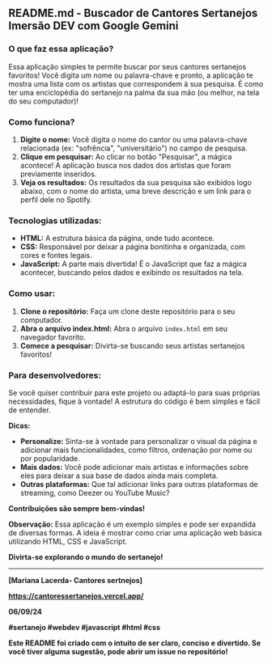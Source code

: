 ## **README.md - Buscador de Cantores Sertanejos** Imersão DEV com Google Gemini

### **O que faz essa aplicação?**

Essa aplicação simples te permite buscar por seus cantores sertanejos favoritos! Você digita um nome ou palavra-chave e pronto, a aplicação te mostra uma lista com os artistas que correspondem à sua pesquisa. É como ter uma enciclopédia do sertanejo na palma da sua mão (ou melhor, na tela do seu computador)!

### **Como funciona?**

1. **Digite o nome:** Você digita o nome do cantor ou uma palavra-chave relacionada (ex: "sofrência", "universitário") no campo de pesquisa.
2. **Clique em pesquisar:** Ao clicar no botão "Pesquisar", a mágica acontece! A aplicação busca nos dados dos artistas que foram previamente inseridos.
3. **Veja os resultados:** Os resultados da sua pesquisa são exibidos logo abaixo, com o nome do artista, uma breve descrição e um link para o perfil dele no Spotify.

### **Tecnologias utilizadas:**

* **HTML:** A estrutura básica da página, onde tudo acontece.
* **CSS:** Responsável por deixar a página bonitinha e organizada, com cores e fontes legais.
* **JavaScript:** A parte mais divertida! É o JavaScript que faz a mágica acontecer, buscando pelos dados e exibindo os resultados na tela.

### **Como usar:**

1. **Clone o repositório:** Faça um clone deste repositório para o seu computador.
2. **Abra o arquivo index.html:** Abra o arquivo `index.html` em seu navegador favorito.
3. **Comece a pesquisar:** Divirta-se buscando seus artistas sertanejos favoritos!

### **Para desenvolvedores:**

Se você quiser contribuir para este projeto ou adaptá-lo para suas próprias necessidades, fique à vontade! A estrutura do código é bem simples e fácil de entender.

**Dicas:**
* **Personalize:** Sinta-se à vontade para personalizar o visual da página e adicionar mais funcionalidades, como filtros, ordenação por nome ou por popularidade.
* **Mais dados:** Você pode adicionar mais artistas e informações sobre eles para deixar a sua base de dados ainda mais completa.
* **Outras plataformas:** Que tal adicionar links para outras plataformas de streaming, como Deezer ou YouTube Music?

**Contribuições são sempre bem-vindas!**

**Observação:** Essa aplicação é um exemplo simples e pode ser expandida de diversas formas. A ideia é mostrar como criar uma aplicação web básica utilizando HTML, CSS e JavaScript.

**Divirta-se explorando o mundo do sertanejo!**

---

**[Mariana Lacerda- Cantores sertnejos]**

**https://cantoressertanejos.vercel.app/**

**06/09/24**

**#sertanejo #webdev #javascript #html #css**

**Este README foi criado com o intuito de ser claro, conciso e divertido. Se você tiver alguma sugestão, pode abrir um issue no repositório!**

